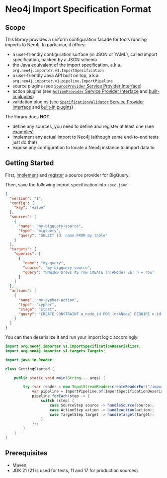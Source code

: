 # Neo4j Import Specification Format

## Scope

This library provides a uniform configuration facade for tools running imports to Neo4j.
In particular, it offers:

- a user-friendly configuration surface (in JSON or YAML), called import specification, backed by a JSON schema
- the Java equivalent of the import specification, a.k.a. `org.neo4j.importer.v1.ImportSpecification`
- a user-friendly Java API built on top, a.k.a. `org.neo4j.importer.v1.pipeline.ImportPipeline`
- source plugins (see [`SourceProvider` Service Provider Interface](https://github.com/neo4j/import-spec/blob/main/core/src/main/java/org/neo4j/importer/v1/sources/SourceProvider.java))
- action plugins (see [`ActionProvider` Service Provider Interface](https://github.com/neo4j/import-spec/blob/main/core/src/main/java/org/neo4j/importer/v1/actions/ActionProvider.java) and [built-in plugins](https://github.com/neo4j/import-spec/tree/main/core/src/main/java/org/neo4j/importer/v1/actions/plugin))
- validation plugins (see [`SpecificationValidator` Service Provider Interface](https://github.com/neo4j/import-spec/blob/main/core/src/main/java/org/neo4j/importer/v1/validation/SpecificationValidator.java) and [built-in plugins](https://github.com/neo4j/import-spec/tree/main/core/src/main/java/org/neo4j/importer/v1/validation/plugin))

The library does **NOT**:

- define any sources, you need to define and register at least one (see [examples](https://github.com/neo4j/import-spec/tree/main/core/src/test/java/org/neo4j/importer/v1/sources/))
- implement any actual import to Neo4j (although some end-to-end tests just do that)
- expose any configuration to locate a Neo4j instance to import data to

## Getting Started

First, [implement](https://github.com/neo4j/import-spec/blob/main/core/src/test/java/org/neo4j/importer/v1/sources/BigQuerySourceProvider.java) and [register](https://github.com/neo4j/import-spec/blob/main/core/src/test/resources/META-INF/services/org.neo4j.importer.v1.sources.SourceProvider#L1) a source provider for BigQuery.

Then, save the following import specification into `spec.json`:

```json
{
  "version": "1",
  "config": {
    "key": "value"
  },
  "sources": [
    {
      "name": "my-bigquery-source",
      "type": "bigquery",
      "query": "SELECT id, name FROM my.table"
    }
  ],
  "targets": {
    "queries": [
      {
        "name": "my-query",
        "source": "my-bigquery-source",
        "query": "UNWIND $rows AS row CREATE (n:ANode) SET n = row"
      }
    ]
  },
  "actions": [
    {
      "name": "my-cypher-action",
      "type": "cypher",
      "stage": "start",
      "query": "CREATE CONSTRAINT a_node_id FOR (n:ANode) REQUIRE n.id IS UNIQUE"
    }
  ]
}
```

You can then deserialize it and run your import logic accordingly:

```java
import org.neo4j.importer.v1.ImportSpecificationDeserializer;
import org.neo4j.importer.v1.targets.Targets;

import java.io.Reader;

class GettingStarted {

    public static void main(String... args) {

        try (var reader = new InputStreamReader(createReaderFor("/import/spec.yaml"))) {
            var pipeline = ImportPipeline.of(ImportSpecificationDeserializer.deserialize(reader));
            pipeline.forEach(step -> { 
                switch (step) {
                    case SourceStep source -> handleSource(source);
                    case ActionStep action -> handleAction(action);
                    case TargetStep target -> handleTarget(target);
                }
            });
        }
    }
}
```

## Prerequisites

- Maven
- JDK 21 (21 is used for tests, 11 and 17 for production sources)
